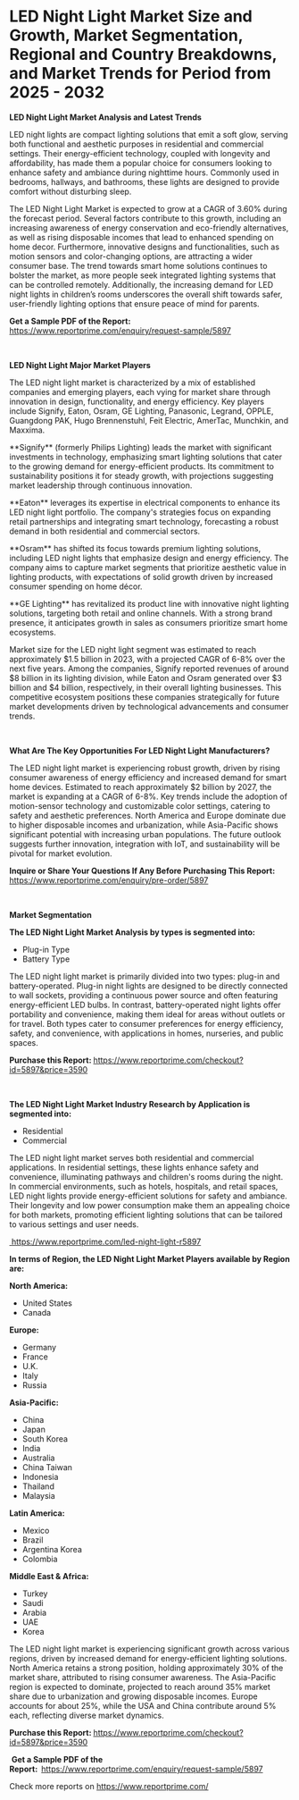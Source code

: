 <p><h1>LED Night Light Market Size and Growth, Market Segmentation, Regional and Country Breakdowns, and Market Trends for Period from 2025 -  2032</h1></p><p><strong>LED Night Light Market Analysis and Latest Trends</strong></p>
<p><p>LED night lights are compact lighting solutions that emit a soft glow, serving both functional and aesthetic purposes in residential and commercial settings. Their energy-efficient technology, coupled with longevity and affordability, has made them a popular choice for consumers looking to enhance safety and ambiance during nighttime hours. Commonly used in bedrooms, hallways, and bathrooms, these lights are designed to provide comfort without disturbing sleep.</p><p>The LED Night Light Market is expected to grow at a CAGR of 3.60% during the forecast period. Several factors contribute to this growth, including an increasing awareness of energy conservation and eco-friendly alternatives, as well as rising disposable incomes that lead to enhanced spending on home decor. Furthermore, innovative designs and functionalities, such as motion sensors and color-changing options, are attracting a wider consumer base. The trend towards smart home solutions continues to bolster the market, as more people seek integrated lighting systems that can be controlled remotely. Additionally, the increasing demand for LED night lights in children’s rooms underscores the overall shift towards safer, user-friendly lighting options that ensure peace of mind for parents.</p></p>
<p><strong>Get a Sample PDF of the Report:&nbsp;</strong> <a href="https://www.reportprime.com/enquiry/request-sample/5897?utm_campaign=3088&utm_medium=2&utm_source=Github&utm_content=ia&utm_term=19032025&utm_id=led-night-light">https://www.reportprime.com/enquiry/request-sample/5897</a></p>
<p>&nbsp;</p>
<p><strong>LED Night Light Major Market Players</strong></p>
<p><p>The LED night light market is characterized by a mix of established companies and emerging players, each vying for market share through innovation in design, functionality, and energy efficiency. Key players include Signify, Eaton, Osram, GE Lighting, Panasonic, Legrand, OPPLE, Guangdong PAK, Hugo Brennenstuhl, Feit Electric, AmerTac, Munchkin, and Maxxima.</p><p>**Signify** (formerly Philips Lighting) leads the market with significant investments in technology, emphasizing smart lighting solutions that cater to the growing demand for energy-efficient products. Its commitment to sustainability positions it for steady growth, with projections suggesting market leadership through continuous innovation.</p><p>**Eaton** leverages its expertise in electrical components to enhance its LED night light portfolio. The company's strategies focus on expanding retail partnerships and integrating smart technology, forecasting a robust demand in both residential and commercial sectors.</p><p>**Osram** has shifted its focus towards premium lighting solutions, including LED night lights that emphasize design and energy efficiency. The company aims to capture market segments that prioritize aesthetic value in lighting products, with expectations of solid growth driven by increased consumer spending on home décor.</p><p>**GE Lighting** has revitalized its product line with innovative night lighting solutions, targeting both retail and online channels. With a strong brand presence, it anticipates growth in sales as consumers prioritize smart home ecosystems.</p><p>Market size for the LED night light segment was estimated to reach approximately $1.5 billion in 2023, with a projected CAGR of 6-8% over the next five years. Among the companies, Signify reported revenues of around $8 billion in its lighting division, while Eaton and Osram generated over $3 billion and $4 billion, respectively, in their overall lighting businesses. This competitive ecosystem positions these companies strategically for future market developments driven by technological advancements and consumer trends.</p></p>
<p>&nbsp;</p>
<p><strong>What Are The Key Opportunities For LED Night Light Manufacturers?</strong></p>
<p><p>The LED night light market is experiencing robust growth, driven by rising consumer awareness of energy efficiency and increased demand for smart home devices. Estimated to reach approximately $2 billion by 2027, the market is expanding at a CAGR of 6-8%. Key trends include the adoption of motion-sensor technology and customizable color settings, catering to safety and aesthetic preferences. North America and Europe dominate due to higher disposable incomes and urbanization, while Asia-Pacific shows significant potential with increasing urban populations. The future outlook suggests further innovation, integration with IoT, and sustainability will be pivotal for market evolution.</p></p>
<p><strong>Inquire or Share Your Questions If Any Before Purchasing This Report:</strong> <a href="https://www.reportprime.com/enquiry/pre-order/5897?utm_campaign=3088&utm_medium=2&utm_source=Github&utm_content=ia&utm_term=19032025&utm_id=led-night-light">https://www.reportprime.com/enquiry/pre-order/5897</a></p>
<p>&nbsp;</p>
<p><strong>Market Segmentation</strong></p>
<p><strong>The LED Night Light Market Analysis by types is segmented into:</strong></p>
<p><ul><li>Plug-in Type</li><li>Battery Type</li></ul></p>
<p><p>The LED night light market is primarily divided into two types: plug-in and battery-operated. Plug-in night lights are designed to be directly connected to wall sockets, providing a continuous power source and often featuring energy-efficient LED bulbs. In contrast, battery-operated night lights offer portability and convenience, making them ideal for areas without outlets or for travel. Both types cater to consumer preferences for energy efficiency, safety, and convenience, with applications in homes, nurseries, and public spaces.</p></p>
<p><strong>Purchase this Report:&nbsp;</strong><a href="https://www.reportprime.com/checkout?id=5897&price=3590&utm_campaign=3088&utm_medium=2&utm_source=Github&utm_content=ia&utm_term=19032025&utm_id=led-night-light">https://www.reportprime.com/checkout?id=5897&price=3590</a></p>
<p>&nbsp;</p>
<p><strong>The LED Night Light Market Industry Research by Application is segmented into:</strong></p>
<p><ul><li>Residential</li><li>Commercial</li></ul></p>
<p><p>The LED night light market serves both residential and commercial applications. In residential settings, these lights enhance safety and convenience, illuminating pathways and children's rooms during the night. In commercial environments, such as hotels, hospitals, and retail spaces, LED night lights provide energy-efficient solutions for safety and ambiance. Their longevity and low power consumption make them an appealing choice for both markets, promoting efficient lighting solutions that can be tailored to various settings and user needs.</p></p>
<p><a href="https://www.reportprime.com/led-night-light-r5897?utm_campaign=3088&utm_medium=2&utm_source=Github&utm_content=ia&utm_term=19032025&utm_id=led-night-light">&nbsp;https://www.reportprime.com/led-night-light-r5897</a></p>
<p><strong>In terms of Region, the LED Night Light Market Players available by Region are:</strong></p>
<p>
    <p> <strong> North America: </strong>
        <ul>
            <li>United States</li>
            <li>Canada</li>
        </ul>
        </p> 
    <p> <strong> Europe: </strong>
        <ul>
            <li>Germany</li>
            <li>France</li>
            <li>U.K.</li>
            <li>Italy</li>
            <li>Russia</li>
        </ul>
        </p> 
    <p> <strong> Asia-Pacific: </strong>
        <ul>
            <li>China</li>
            <li>Japan</li>
            <li>South Korea</li>
            <li>India</li>
            <li>Australia</li>
            <li>China Taiwan</li>
            <li>Indonesia</li>
            <li>Thailand</li>
            <li>Malaysia</li>
        </ul>
        </p> 
    <p> <strong> Latin America: </strong>
        <ul>
            <li>Mexico</li>
            <li>Brazil</li>
            <li>Argentina Korea</li>
            <li>Colombia</li>
        </ul>
        </p> 
    <p> <strong> Middle East & Africa: </strong>
        <ul>
            <li>Turkey</li>
            <li>Saudi</li>
            <li>Arabia</li>
            <li>UAE</li>
            <li>Korea</li>
        </ul>
    </p>
    </p>
<p><p>The LED night light market is experiencing significant growth across various regions, driven by increased demand for energy-efficient lighting solutions. North America retains a strong position, holding approximately 30% of the market share, attributed to rising consumer awareness. The Asia-Pacific region is expected to dominate, projected to reach around 35% market share due to urbanization and growing disposable incomes. Europe accounts for about 25%, while the USA and China contribute around 5% each, reflecting diverse market dynamics.</p></p>
<p><strong>Purchase this Report: </strong><a href="https://www.reportprime.com/checkout?id=5897&price=3590&utm_campaign=3088&utm_medium=2&utm_source=Github&utm_content=ia&utm_term=19032025&utm_id=led-night-light">https://www.reportprime.com/checkout?id=5897&price=3590</a></p>
<p>&nbsp;<strong>Get a Sample PDF of the Report:&nbsp;&nbsp;</strong><a href="https://www.reportprime.com/enquiry/request-sample/5897?utm_campaign=3088&utm_medium=2&utm_source=Github&utm_content=ia&utm_term=19032025&utm_id=led-night-light">https://www.reportprime.com/enquiry/request-sample/5897</a></p>
<p><strong></strong></p>
<p>Check more reports on <a href="https://www.reportprime.com/?utm_campaign=3088&utm_medium=2&utm_source=Github&utm_content=ia&utm_term=19032025&utm_id=led-night-light">https://www.reportprime.com/</a></p>